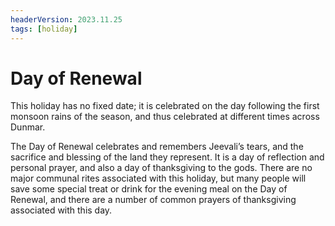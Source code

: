 ```yaml
---
headerVersion: 2023.11.25
tags: [holiday]
---
```

# Day of Renewal

This holiday has no fixed date; it is celebrated on the day following the first monsoon rains of the season, and thus celebrated at different times across Dunmar. 

The Day of Renewal celebrates and remembers Jeevali’s tears, and the sacrifice and blessing of the land they represent. It is a day of reflection and personal prayer, and also a day of thanksgiving to the gods. There are no major communal rites associated with this holiday, but many people will save some special treat or drink for the evening meal on the Day of Renewal, and there are a number of common prayers of thanksgiving associated with this day. 